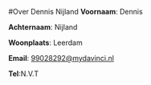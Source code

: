 #Over Dennis Nijland
**Voornaam**: Dennis

**Achternaam**: Nijland

**Woonplaats**: Leerdam

**Email**: [99028292@mydavinci.nl](99028292@mydavinci.nl)

**Tel**:N.V.T

